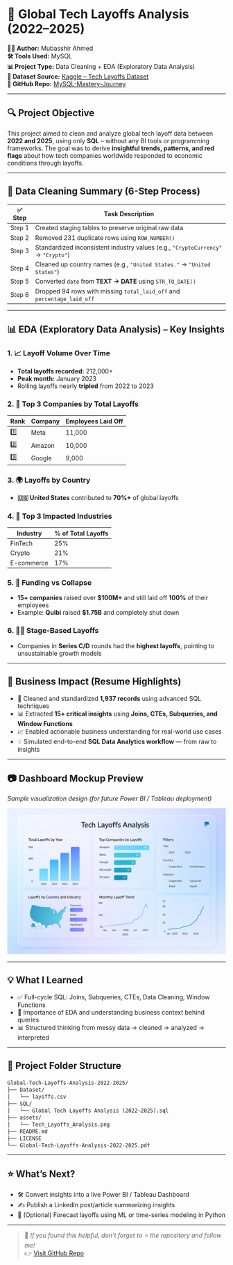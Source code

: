 # 📝 Global Tech Layoffs Analysis (2022–2025)

**👨‍💻 Author:** Mubasshir Ahmed  
**🛠 Tools Used:** MySQL  
**📊 Project Type:** Data Cleaning + EDA (Exploratory Data Analysis)  
**📂 Dataset Source:** [Kaggle – Tech Layoffs Dataset](https://www.kaggle.com/datasets/swaptr/layoffs-2022)  
**🔗 GitHub Repo:** [MySQL-Mastery-Journey](https://github.com/mubasshirahmed-3712/MySQL-Mastery-Journey)

---

## 🔍 Project Objective

This project aimed to clean and analyze global tech layoff data between **2022 and 2025**, using only **SQL** – without any BI tools or programming frameworks. The goal was to derive **insightful trends, patterns, and red flags** about how tech companies worldwide responded to economic conditions through layoffs.

---

## 🧹 Data Cleaning Summary (6-Step Process)

| ✅ Step | Task Description |
|--------|------------------|
| Step 1 | Created staging tables to preserve original raw data |
| Step 2 | Removed 231 duplicate rows using `ROW_NUMBER()` |
| Step 3 | Standardized inconsistent industry values (e.g., `"CryptoCurrency"` → `"Crypto"`) |
| Step 4 | Cleaned up country names (e.g., `"United States."` → `"United States"`) |
| Step 5 | Converted `date` from **TEXT → DATE** using `STR_TO_DATE()` |
| Step 6 | Dropped 94 rows with missing `total_laid_off` and `percentage_laid_off` |

---

## 📊 EDA (Exploratory Data Analysis) – Key Insights

### 1. 📈 Layoff Volume Over Time  
- **Total layoffs recorded:** 212,000+  
- **Peak month:** January 2023  
- Rolling layoffs nearly **tripled** from 2022 to 2023

### 2. 🏢 Top 3 Companies by Total Layoffs  

| Rank | Company  | Employees Laid Off |
|------|----------|---------------------|
| 1️⃣  | Meta     | 11,000               |
| 2️⃣  | Amazon   | 10,000               |
| 3️⃣  | Google   | 9,000                |

### 3. 🌍 Layoffs by Country  
- **🇺🇸 United States** contributed to **70%+** of global layoffs

### 4. 💼 Top 3 Impacted Industries  

| Industry    | % of Total Layoffs |
|-------------|--------------------|
| FinTech     | 25%                |
| Crypto      | 21%                |
| E-commerce  | 17%                |

### 5. 🚨 Funding vs Collapse  
- **15+ companies** raised over **$100M+** and still laid off **100%** of their employees  
- Example: **Quibi** raised **$1.75B** and completely shut down

### 6. 👩‍🚀 Stage-Based Layoffs  
- Companies in **Series C/D** rounds had the **highest layoffs**, pointing to unsustainable growth models

---

## 📌 Business Impact (Resume Highlights)

- 🧼 Cleaned and standardized **1,937 records** using advanced SQL techniques  
- 📊 Extracted **15+ critical insights** using **Joins, CTEs, Subqueries, and Window Functions**  
- 📈 Enabled actionable business understanding for real-world use cases  
- 💡 Simulated end-to-end **SQL Data Analytics workflow** — from raw to insights

---

## 📷 Dashboard Mockup Preview

*Sample visualization design (for future Power BI / Tableau deployment)*

![Dashboard Preview](/assets/Tech_Layoffs_Analysis.png)

---

## 💡 What I Learned

- ✅ Full-cycle SQL: Joins, Subqueries, CTEs, Data Cleaning, Window Functions  
- 🎯 Importance of EDA and understanding business context behind queries  
- 📊 Structured thinking from messy data → cleaned → analyzed → interpreted

---

## 📁 Project Folder Structure

```
Global-Tech-Layoffs-Analysis-2022-2025/
├── Dataset/
│   └── layoffs.csv
├── SQL/
│   └── Global Tech Layoffs Analysis (2022–2025).sql
├── assets/
│   └── Tech_Layoffs_Analysis.png
├── README.md
├── LICENSE
└── Global-Tech-Layoffs-Analysis-2022-2025.pdf
```

---

## ⭐ What’s Next?

- 🛠 Convert insights into a live Power BI / Tableau Dashboard  
- ✍️ Publish a LinkedIn post/article summarizing insights  
- 🧠 (Optional) Forecast layoffs using ML or time-series modeling in Python

---

> 💬 _If you found this helpful, don’t forget to ⭐ the repository and follow me!_  
👉 [Visit GitHub Repo](https://github.com/mubasshirahmed-3712/MySQL-Mastery-Journey)
